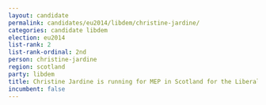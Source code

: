 ```yaml
---
layout: candidate
permalink: candidates/eu2014/libdem/christine-jardine/
categories: candidate libdem
election: eu2014
list-rank: 2
list-rank-ordinal: 2nd
person: christine-jardine
region: scotland
party: libdem
title: Christine Jardine is running for MEP in Scotland for the Liberal Democrats
incumbent: false
---
```

